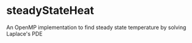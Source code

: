 # steadyStateHeat
An OpenMP implementation to find steady state temperature by solving Laplace's PDE
